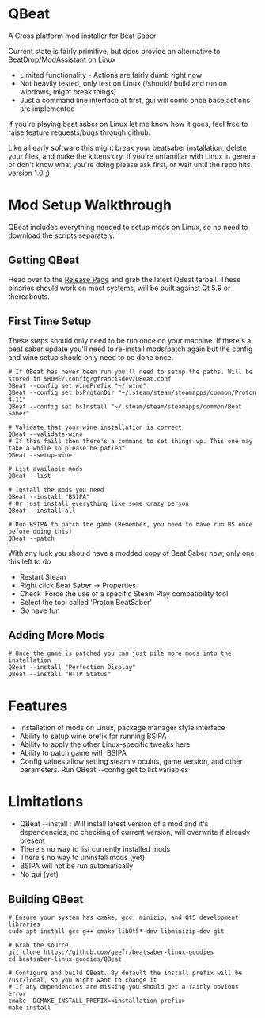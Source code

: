# QBeat
A Cross platform mod installer for Beat Saber

Current state is fairly primitive, but does provide an alternative to BeatDrop/ModAssistant on Linux
- Limited functionality - Actions are fairly dumb right now
- Not heavily tested, only test on Linux (/should/ build and run on windows, might break things)
- Just a command line interface at first, gui will come once base actions are implemented


If you're playing beat saber on Linux let me know how it goes, feel free to raise feature requests/bugs through github.

Like all early software this might break your beatsaber installation, delete your files, and make the kittens cry.
If you're unfamiliar with Linux in general or don't know what you're doing please ask first, or wait until the repo hits version 1.0 ;)


# Mod Setup Walkthrough
QBeat includes everything needed to setup mods on Linux, so no need to download the scripts separately. 

## Getting QBeat
Head over to the [Release Page](https://github.com/geefr/beatsaber-linux-goodies/releases)  and grab the latest QBeat tarball.
These binaries should work on most systems, will be built against Qt 5.9 or thereabouts.

## First Time Setup
These steps should only need to be run once on your machine.
If there's a beat saber update you'll need to re-install mods/patch again but the config and wine setup should only need to be done once.

```
# If QBeat has never been run you'll need to setup the paths. Will be stored in $HOME/.config/gfrancisdev/QBeat.conf
QBeat --config set winePrefix "~/.wine"
QBeat --config set bsProtonDir "~/.steam/steam/steamapps/common/Proton 4.11"
QBeat --config set bsInstall "~/.steam/steam/steamapps/common/Beat Saber"

# Validate that your wine installation is correct
QBeat --validate-wine
# If this fails then there's a command to set things up. This one may take a while so please be patient
QBeat --setup-wine

# List available mods
QBeat --list

# Install the mods you need
QBeat --install "BSIPA"
# Or just install everything like some crazy person
QBeat --install-all

# Run BSIPA to patch the game (Remember, you need to have run BS once before doing this)
QBeat --patch
```
With any luck you should have a modded copy of Beat Saber now, only one this left to do
- Restart Steam
- Right click Beat Saber -> Properties
- Check 'Force the use of a specific Steam Play compatibility tool
- Select the tool called 'Proton BeatSaber'
- Go have fun

## Adding More Mods
```
# Once the game is patched you can just pile more mods into the installation
QBeat --install "Perfection Display"
QBeat --install "HTTP Status"
```

# Features
- Installation of mods on Linux, package manager style interface
- Ability to setup wine prefix for running BSIPA
- Ability to apply the other Linux-specific tweaks here
- Ability to patch game with BSIPA
- Config values allow setting steam v oculus, game version, and other parameters. Run QBeat --config get to list variables

# Limitations
- QBeat --install : Will install latest version of a mod and it's dependencies, no checking of current version, will overwrite if already present
- There's no way to list currently installed mods
- There's no way to uninstall mods (yet)
- BSIPA will not be run automatically
- No gui (yet)

## Building QBeat

```
# Ensure your system has cmake, gcc, minizip, and Qt5 development libraries
sudo apt install gcc g++ cmake libQt5*-dev libminizip-dev git

# Grab the source
git clone https://github.com/geefr/beatsaber-linux-goodies
cd beatsaber-linux-goodies/QBeat

# Configure and build QBeat. By default the install prefix will be /usr/local, so you might want to change it
# If any dependencies are missing you should get a fairly obvious error
cmake -DCMAKE_INSTALL_PREFIX=<installation prefix>
make install
```
